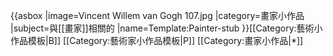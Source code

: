 {{asbox
|image=Vincent Willem van Gogh 107.jpg
|category=畫家小作品
|subject=與[[畫家]]相關的
|name=Template:Painter-stub
}}<noinclude>[[Category:藝術小作品模板|B]]
[[Category:藝術家小作品模板|P]]
[[Category:畫家小作品|*]]
</noinclude>